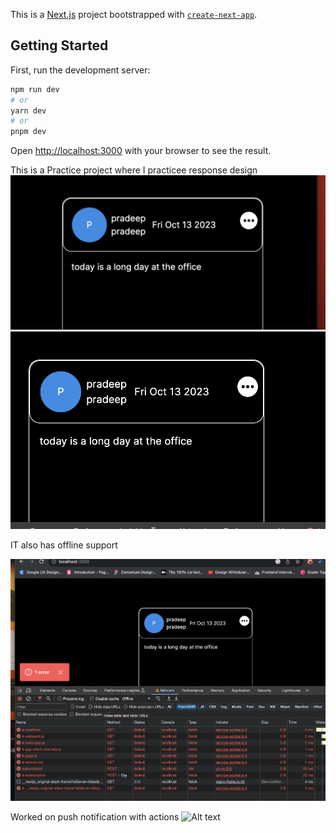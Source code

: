 This is a [Next.js](https://nextjs.org/) project bootstrapped with [`create-next-app`](https://github.com/vercel/next.js/tree/canary/packages/create-next-app).

## Getting Started

First, run the development server:

```bash
npm run dev
# or
yarn dev
# or
pnpm dev
```

Open [http://localhost:3000](http://localhost:3000) with your browser to see the result.

This is a Practice project where I practicee response design
![Alt text](readMeAssets/image.png)
![Alt text](readMeAssets/image-1.png)

IT also has offline support

![Alt text](readMeAssets/offline.png)

Worked on push notification with actions
![Alt text](readMeAssets/pushNotifications.png.png)
